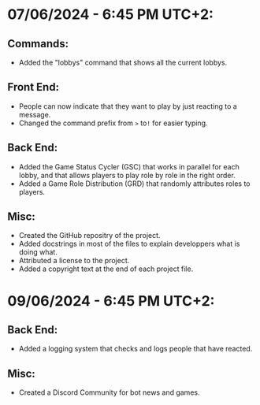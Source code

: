 # 07/06/2024 - 6:45 PM UTC+2:
## Commands:
- Added the "lobbys" command that shows all the current lobbys.

## Front End:
- People can now indicate that they want to play by just reacting to a message.
- Changed the command prefix from `>` to`!` for easier typing.

## Back End:
- Added the Game Status Cycler (GSC) that works in parallel for each lobby, and that allows players to play role by role in the right order.
- Added a Game Role Distribution (GRD) that randomly attributes roles to players.

## Misc:
- Created the GitHub repositry of the project.
- Added docstrings in most of the files to explain developpers what is doing what.
- Attributed a license to the project.
- Added a copyright text at the end of each project file.



# 09/06/2024 - 6:45 PM UTC+2:

## Back End:
- Added a logging system that checks and logs people that have reacted.

## Misc:
- Created a Discord Community for bot news and games.

